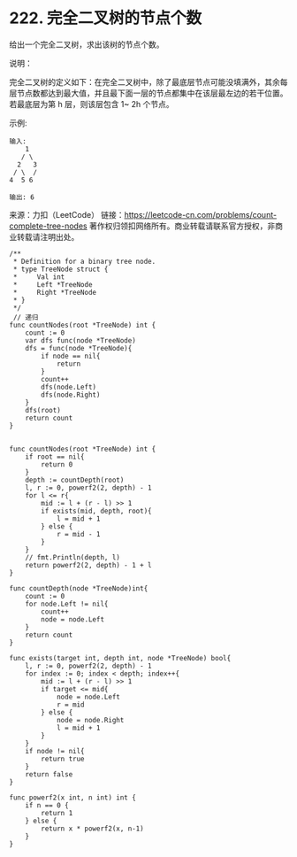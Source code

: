 # 222. 完全二叉树的节点个数

给出一个完全二叉树，求出该树的节点个数。

说明：

完全二叉树的定义如下：在完全二叉树中，除了最底层节点可能没填满外，其余每层节点数都达到最大值，并且最下面一层的节点都集中在该层最左边的若干位置。若最底层为第 h 层，则该层包含 1~ 2h 个节点。

示例:

```text
输入:
    1
   / \
  2   3
 / \  /
4  5 6

输出: 6
```

来源：力扣（LeetCode）
链接：<https://leetcode-cn.com/problems/count-complete-tree-nodes>
著作权归领扣网络所有。商业转载请联系官方授权，非商业转载请注明出处。

```golang
/**
 * Definition for a binary tree node.
 * type TreeNode struct {
 *     Val int
 *     Left *TreeNode
 *     Right *TreeNode
 * }
 */
 // 递归
func countNodes(root *TreeNode) int {
    count := 0
    var dfs func(node *TreeNode)
    dfs = func(node *TreeNode){
        if node == nil{
            return
        }
        count++
        dfs(node.Left)
        dfs(node.Right)
    }
    dfs(root)
    return count
}
```

```golang

func countNodes(root *TreeNode) int {
    if root == nil{
        return 0
    }
    depth := countDepth(root)
    l, r := 0, powerf2(2, depth) - 1
    for l <= r{
        mid := l + (r - l) >> 1
        if exists(mid, depth, root){
            l = mid + 1
        } else {
            r = mid - 1
        }
    }
    // fmt.Println(depth, l)
    return powerf2(2, depth) - 1 + l
}

func countDepth(node *TreeNode)int{
    count := 0
    for node.Left != nil{
        count++
        node = node.Left
    }
    return count
}

func exists(target int, depth int, node *TreeNode) bool{
    l, r := 0, powerf2(2, depth) - 1
    for index := 0; index < depth; index++{
        mid := l + (r - l) >> 1
        if target <= mid{
            node = node.Left
            r = mid
        } else {
            node = node.Right
            l = mid + 1
        }
    }
    if node != nil{
        return true
    }
    return false
}

func powerf2(x int, n int) int {  
    if n == 0 {  
        return 1  
    } else {  
        return x * powerf2(x, n-1)  
    }  
}
```
